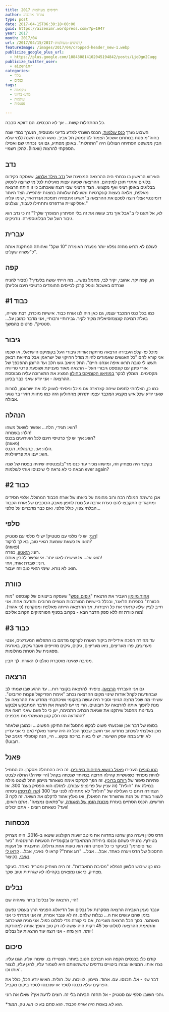 ```yaml
---
title: רסיסים מעולמות 2017
author: נמרוד איזנברג
type: post
date: 2017-04-15T06:30:18+00:00
guid: https://aizenimr.wordpress.com/?p=1947
year: 2017
month: 2017/04
url: /2017/04/15/רסיסים-מעולמות-2017/
featureImage: /images/2017/04/cropped-header_new-1.webp
publicize_google_plus_url:
  - https://plus.google.com/108430814102045194842/posts/LjoDgn2Cuqg
publicize_twitter_user:
  - aizenimr
categories:
  - כללי
  - כנסים
tags:
  - גיקיאדה
  - מדע-בדיוני
  - עולמות
  - פנטסיה

---
```

כל ההתחלות קשות… אך לא הכנסים. הם דווקא סבבה.

השבוע נערך [כנס עולמות](http://2017.olamot-con.org.il/), הכנס השנתי למדע בדיוני ופנטסיה, הנערך כמדי שנה בחוה"מ פסח במתחם אשכול הצמוד לסינמטק תל אביב. נושא הכנס השנה (למי שלא הבין ממשפט הפתיחה הצולע) היה "התחלות". באופן מפתיע, גם אני נכחתי שם ואפילו הספקתי להרצות (וואהו!). להלן רשמיי.
## נדב
האירוע הראשון בו נכחתי היה ההרצאה המצוינת של [נדב מילר אלמוג](http://www.fantastic-library.com/), שעסקה בקידום בלוגים ואתרי תוכן למיניהם. ההרצאה שפעה עצות מועילות לכל מי שרוצה לעסוק בבלוגים באופן רציני ואף מקצועי. הצד הרציני שבי רוצה שאכתוב כי זו היתה הרצאה מאלפת, מלאה בעצות קונקרטיות ומועילות שלוותה במצגת יפהפייה. הצד היותר דומיננטי אצלי רוצה לסכם את ההרצאה ב"תשיגו אינפוזיה תומכת אנדרואיד, שימו עליה אפליקציית וורדפרס ותתחילו לעבוד, עצלנים."

לא, אל תענו לי ב"אבל איך נדב עושה את זה בלי הפיתרון המופרך שלך?" זה כי נדב הוא גיבור העל של הבלוגוספירה. נודניקים.
## עברית
לעולם לא תראו מחזה נפלא יותר מנערה האומרת "10 שקל" ואחותה המתקנת אותה ל"עשרה שקלים".
## קפה
הו, קפה יקר. אהובי, יקיר לבי, מחמל נפשי… מה הייתי עושה בלעדיך? (סביר להניח שנרדם באשכול ונופל קרבן לכייסים החומדים כרטיסי חינם וכליות)
## כבוד #1
כמו בכל כנס המכבד עצמו, גם כאן היה לנו אורח כבוד. אישיות מוכרת, רבת עשייה, בעלת תמיכה קונצנזוסיאלית מקיר לקיר. גבירותיי ורבותיי, אני מדבר כמובן על… סטטיק*. פרטים בהמשך.
## גיבור
מיכל פז-קלפ העבירה הרצאה מרתקת אודות גיבורי העל בקומיקס הישראלי, או שכמו אני קורא להם "כל האנשים שאמורים להיות מודל החיקוי של ישראמן אבל בחייאת רבאק תעשו לי טובה תראו איפה אנחנו חיים". החל מיואב גוש חלב ועד הרומן ההפכפך של אורי פינק עם קונספט גיבורי העל – הרצאה מאוד מעניינת ושופעת פרטי טריוויה מקסימים. מומלץ לבקר [במוזיאון הקומיקס בחולון](http://www.cartoon.org.il/) המציג את התערוכה עליה מבוססת ההרצאה - אני יודע שאני כבר בכיוון.  

כמו כן, הצלחתי לתפוס שיחה קצרצרה עם מיכל וניסיתי לשווק לה את ישראמן, למרות שאני יודע שכל איש מקצוע המכבד עצמו יתרחק מהחוליגן הזה כמו מחוות חזירי בר נגועי אבולה.
## הנהלה
הוא: תגידי, הלה... אפשר לשאול משהו?  
הלה: בשמחה!  
הוא: איך יש לך כרטיסי חינם לכל האירועים בכנס?  
(פאוזה)  
הלה: _אני. בהנהלת. הכנס._  
הוא: יענו את פריווילגית.

בקיצר היה מצחיק וזה, ומישהו מכיר עוד כנס מד"ב/פנטסיה שיהיה בפסח של שנה הבאה כי לא נראה לי שיכניסו אותי לעולמות ever again?
## כבוד #2
אכן נרשמה המולה רבה ורוב מהומה על ביאתו של אורח הכבוד המהולל. אלפי חסידים ומתנגדים התקבצו להם כעדת ארבה על מנת לחפון מאבק הכוכבים של אורח הכבוד הבלתי צפוי, כולל סלפי. ואם כבר מדברים על סלפי...
## סלפי
[רוני](https://gelbfish.wordpress.com/): יש לי סלפי עם סטטיק! יש לי סלפי עם סטטיק!  
הוא: אז כשאת שומעת רגאיי טוב, בא לך לרקוד?  
(פאוזה)  
רוני: [רגאטון](http://shironet.mako.co.il/artist?type=lyrics&lang=1&prfid=16958&wrkid=40116), כפרה.  
הוא: אז... אז שישירו לאט יותר. אי אפשר להבין אותם!  
רוני: שברת אותי, אחי.  
הוא: לא נורא. שימי רגאיי טוב וזה יעבור.
## כוורת
[אהוד מיימון](http://my2centssf.blogspot.com) העביר את הרצאת "[גופים ונפש](http://www.olamot-con.org.il/Program/#mylightbox20357)" שעסקה בייצוגים של קונספט "מוח הכוורת" בספרות הז'אנר, ובכלל ביישויות המורכבות מגופים מרובים ותודעה אחת. אני חייב לציין שלא קראתי את כל היצירות, אך ההרצאה הייתה מאלפת ומסקרנת (כי אהוד). מוח כוורת זה ללא ספק הדבר הבא - בקרוב בסניף הפורמיקים הקרוב אליכם!
## כבוד #3
עד מהירה הפכה אידיליית ביקור האורח לקרקס מדמם בו התפלשו המעריצים, אנטי מעריצים, פרו מעריצים, ניאו מעריצים, גיקים, גיקים מזוייפים ואובר גיקים, באורגיה ססגונית של הטחת מהלומות.

מסיבה שאינה מוסברת נעלם לו האורח. לך תבין.
## הרצאה
גם אני העברתי [הרצאה](/2017/04/03/%d7%9b%d7%a0%d7%a1-%d7%9b%d7%a0%d7%a1-%d7%aa%d7%a8%d7%93%d7%95%d7%a3/). ציפיתי להרצאה בקוצר רוח... עד הרגע שבו שמתי לב שבהודעות לקהל אודות שינוי מקום ההרצאה נכתב "אימת הפריקוול ונקמת _הרובוט_". עשיתי מה שכל מרצה הגיוני וסביר היה עושה במקומי ושיכתבתי מחדש את ההרצאה על מנת להפוך אותה להרצאה על רובוטים. הרי מי יעז לעשות את הדבר המתבקש ולבקש בעדינות מהסגל שיתקנו את שגיאת הכתיב התמימה, יען כי כל פעם שאני רואה את ההודעה הזו חלק קטן מנשמתי מת מבפנים?

בסופו של דבר אכן שוכנעתי פשוט לבקש מהסגל את התיקון הפשוט... וכמובן שלאחר מכן נאלצתי לשכתב מחדש. אני חושב שבסך הכל זה היה שיעור מאלף (אם כי אני עדיין לא יודע במה עסק השיעור. יש לי בעיה בריכוז ובקש... היי, הנה קוספליי מגניב של רובוט!).
## פאנל
[הנון סופית](/2015/08/05/%d7%94%d7%95%d7%90-%d7%95%d7%94%d7%99%d7%90-2/) העבירו [פאנל בנושא פתיחות סיפורים](http://www.olamot-con.org.il/Program/#mylightbox20481). זה היה בהתחלה מסקרן. זה התחיל להיות מפחיד כשאושיית קהילה חרוצה במיוחד שנכחה בקהל (היי שירה!) החלה לצטט פתיחת סיפור של [רותם ברוכין](http://rotemwrites.com/). זה הפך לקרקס אימה כשאהוד מיימון החל לצטט מילה במילה את "חולית" (זה עניין של פרינציפ עבורו). למזלנו הוא הפסיק בעמ' 300. אז הצהירה רותם כי העלילה של "חולית" לא מתחילה לפני עמ' 300 ([קרן לנדסמן](http://www.realitybugs.me) ניסתה לעצור בעדה על מנת שתשרוד את הפאנל), ואז נאלץ אהוד לדקלם את השאר. זה לקח 3 חודשים. הכנס הסתיים בעזרת [מכונת הזמן של האגודה](/2015/10/10/%d7%90%d7%96-%d7%90%d7%99%d7%a4%d7%94-%d7%94%d7%9e%d7%9b%d7%95%d7%a0%d7%94-%d7%a7%d7%99%d7%91%d7%99%d7%a0%d7%99%d7%9e%d7%98/), ש"פתאום נמצאה". אתם רואים, וועד? כשאתם רוצים - אתם יכולים!
## מכסחות
הדס סלוין ויערה כהן שחטו בחדווה את מיטב זוועות הקולנוע שיצאו ב-2016. היה מצחיק בטירוף. נהניתי כשהם נכנסו ביחידת המתאבדים ובקומדיית הטעויות הרומנטית "כיור נגד סופרמן" (בעיקר כי כל הסרט הזה הוא טעות אחת גדולה). התענגתי על זעקות התסכול של הדס ויערה כאחד. אבל... אבל... "רוג אחת"? קראו לי נאיבי, אבל... [קראו לי נאיבי](/2016/12/20/%d7%aa%d7%a7%d7%95%d7%95%d7%94-%d7%97%d7%93%d7%a9%d7%94-%d7%95%d7%a9%d7%9e%d7%94-%d7%a8%d7%95%d7%92-%d7%90%d7%97%d7%aa/), בקיצור.

כמו כן: שיבוש הלשון הנפלא "מסיבת התאבדות". זה היה מצחיק ומטריד כאחד. בעיקר מצחיק, כי אנו נמצאים בקהילה לא שגרתית וטוב שכך.
## נבלים
היי, הרצאה על נבלים! ברור שאהיה שם!

ענבר נעמן העבירה הרצאה מסקרנת על נבלים ועל הדיאלוג הפנימי הרץ בעמקי נפשם בזמן שהם עושים את ה... נבלות שלהם. זה לא ענבר אמרה, זה אני אמרתי כי אני מאותגר. בסך הכל הרצאה מעניינת, אם כי קצרה מדי לסלוט כפול. אני מניח ששיכתוב והתאמת ההרצאה לסלוט של 45 דקות היה עושה לה רק טוב והופך אותה למהודקת יותר. חוץ מזה - אני רוצה עוד הרצאות על נבלים!
## סיכום
קודם כל: בכנסים הקפה הוא חברכם הטוב ביותר. הצטיידו בו. שימרו עליו. הגנו עליו. נצרו אותו. המציאו עבורו ביטויים נרדפים שמשמעותם היא לשמור עליו, להגן עליו, לנצור אותו וכו'.

דבר שני - אל. תכנסו. עם. אהוד. מיימון. לוויכוח. על. חולית. האיש יודע הכל, כולל את הפרקים שלא נכנסו לספר או שנכנסו לספר ביקום מקביל.

והכי חשוב: סלפי עם סטטיק - אל תחזרו הביתה בלי זה. רוצים לדעת איך? שאלו את רוני.

*\*הוא לא באמת היה אורח הכבוד. הוא סתם בא כי הוא גיק. חמוד.*